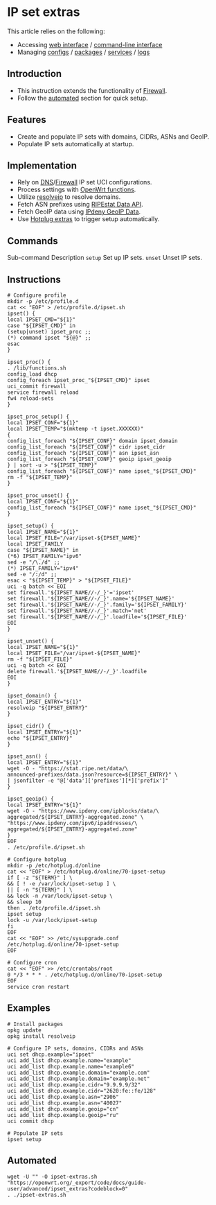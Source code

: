 # IP set extras

This article relies on the following:

- Accessing [web interface](/docs/guide-quick-start/walkthrough_login "docs:guide-quick-start:walkthrough_login") / [command-line interface](/docs/guide-quick-start/sshadministration "docs:guide-quick-start:sshadministration")
- Managing [configs](/docs/guide-user/base-system/uci "docs:guide-user:base-system:uci") / [packages](/docs/guide-user/additional-software/managing_packages "docs:guide-user:additional-software:managing_packages") / [services](/docs/guide-user/base-system/managing_services "docs:guide-user:base-system:managing_services") / [logs](/docs/guide-user/base-system/log.essentials "docs:guide-user:base-system:log.essentials")

## Introduction

- This instruction extends the functionality of [Firewall](/docs/guide-user/firewall/start "docs:guide-user:firewall:start").
- Follow the [automated](/docs/guide-user/advanced/ipset_extras#automated "docs:guide-user:advanced:ipset_extras") section for quick setup.

## Features

- Create and populate IP sets with domains, CIDRs, ASNs and GeoIP.
- Populate IP sets automatically at startup.

## Implementation

- Rely on [DNS](/docs/guide-user/base-system/dhcp#ip_sets "docs:guide-user:base-system:dhcp")/[Firewall](/docs/guide-user/firewall/firewall_configuration#ip_sets "docs:guide-user:firewall:firewall_configuration") IP set UCI configurations.
- Process settings with [OpenWrt functions](https://github.com/openwrt/openwrt/blob/master/package/base-files/files/lib/functions.sh "https://github.com/openwrt/openwrt/blob/master/package/base-files/files/lib/functions.sh").
- Utilize [resolveip](/packages/pkgdata/resolveip "packages:pkgdata:resolveip") to resolve domains.
- Fetch ASN prefixes using [RIPEstat Data API](https://stat.ripe.net/docs/data_api "https://stat.ripe.net/docs/data_api").
- Fetch GeoIP data using [IPdeny GeoIP Data](https://www.ipdeny.com/ipblocks/ "https://www.ipdeny.com/ipblocks/").
- Use [Hotplug extras](/docs/guide-user/advanced/hotplug_extras "docs:guide-user:advanced:hotplug_extras") to trigger setup automatically.

## Commands

Sub-command Description `setup` Set up IP sets. `unset` Unset IP sets.

## Instructions

```
# Configure profile
mkdir -p /etc/profile.d
cat << "EOF" > /etc/profile.d/ipset.sh
ipset() {
local IPSET_CMD="${1}"
case "${IPSET_CMD}" in
(setup|unset) ipset_proc ;;
(*) command ipset "${@}" ;;
esac
}
 
ipset_proc() {
. /lib/functions.sh
config_load dhcp
config_foreach ipset_proc_"${IPSET_CMD}" ipset
uci_commit firewall
service firewall reload
fw4 reload-sets
}
 
ipset_proc_setup() {
local IPSET_CONF="${1}"
local IPSET_TEMP="$(mktemp -t ipset.XXXXXX)"
{
config_list_foreach "${IPSET_CONF}" domain ipset_domain
config_list_foreach "${IPSET_CONF}" cidr ipset_cidr
config_list_foreach "${IPSET_CONF}" asn ipset_asn
config_list_foreach "${IPSET_CONF}" geoip ipset_geoip
} | sort -u > "${IPSET_TEMP}"
config_list_foreach "${IPSET_CONF}" name ipset_"${IPSET_CMD}"
rm -f "${IPSET_TEMP}"
}
 
ipset_proc_unset() {
local IPSET_CONF="${1}"
config_list_foreach "${IPSET_CONF}" name ipset_"${IPSET_CMD}"
}
 
ipset_setup() {
local IPSET_NAME="${1}"
local IPSET_FILE="/var/ipset-${IPSET_NAME}"
local IPSET_FAMILY
case "${IPSET_NAME}" in
(*6) IPSET_FAMILY="ipv6"
sed -e "/\./d" ;;
(*) IPSET_FAMILY="ipv4"
sed -e "/:/d" ;;
esac < "${IPSET_TEMP}" > "${IPSET_FILE}"
uci -q batch << EOI
set firewall.'${IPSET_NAME//-/_}'='ipset'
set firewall.'${IPSET_NAME//-/_}'.name='${IPSET_NAME}'
set firewall.'${IPSET_NAME//-/_}'.family='${IPSET_FAMILY}'
set firewall.'${IPSET_NAME//-/_}'.match='net'
set firewall.'${IPSET_NAME//-/_}'.loadfile='${IPSET_FILE}'
EOI
}
 
ipset_unset() {
local IPSET_NAME="${1}"
local IPSET_FILE="/var/ipset-${IPSET_NAME}"
rm -f "${IPSET_FILE}"
uci -q batch << EOI
delete firewall.'${IPSET_NAME//-/_}'.loadfile
EOI
}
 
ipset_domain() {
local IPSET_ENTRY="${1}"
resolveip "${IPSET_ENTRY}"
}
 
ipset_cidr() {
local IPSET_ENTRY="${1}"
echo "${IPSET_ENTRY}"
}
 
ipset_asn() {
local IPSET_ENTRY="${1}"
wget -O - "https://stat.ripe.net/data/\
announced-prefixes/data.json?resource=${IPSET_ENTRY}" \
| jsonfilter -e "@['data']['prefixes'][*]['prefix']"
}
 
ipset_geoip() {
local IPSET_ENTRY="${1}"
wget -O - "https://www.ipdeny.com/ipblocks/data/\
aggregated/${IPSET_ENTRY}-aggregated.zone" \
"https://www.ipdeny.com/ipv6/ipaddresses/\
aggregated/${IPSET_ENTRY}-aggregated.zone"
}
EOF
. /etc/profile.d/ipset.sh
 
# Configure hotplug
mkdir -p /etc/hotplug.d/online
cat << "EOF" > /etc/hotplug.d/online/70-ipset-setup
if [ -z "${TERM}" ] \
&& [ ! -e /var/lock/ipset-setup ] \
|| [ -n "${TERM}" ] \
&& lock -n /var/lock/ipset-setup \
&& sleep 10
then . /etc/profile.d/ipset.sh
ipset setup
lock -u /var/lock/ipset-setup
fi
EOF
cat << "EOF" >> /etc/sysupgrade.conf
/etc/hotplug.d/online/70-ipset-setup
EOF
 
# Configure cron
cat << "EOF" >> /etc/crontabs/root
0 */3 * * * . /etc/hotplug.d/online/70-ipset-setup
EOF
service cron restart
```

## Examples

```
# Install packages
opkg update
opkg install resolveip
 
# Configure IP sets, domains, CIDRs and ASNs
uci set dhcp.example="ipset"
uci add_list dhcp.example.name="example"
uci add_list dhcp.example.name="example6"
uci add_list dhcp.example.domain="example.com"
uci add_list dhcp.example.domain="example.net"
uci add_list dhcp.example.cidr="9.9.9.9/32"
uci add_list dhcp.example.cidr="2620:fe::fe/128"
uci add_list dhcp.example.asn="2906"
uci add_list dhcp.example.asn="40027"
uci add_list dhcp.example.geoip="cn"
uci add_list dhcp.example.geoip="ru"
uci commit dhcp
 
# Populate IP sets
ipset setup
```

## Automated

```
wget -U "" -O ipset-extras.sh "https://openwrt.org/_export/code/docs/guide-user/advanced/ipset_extras?codeblock=0"
. ./ipset-extras.sh
```
